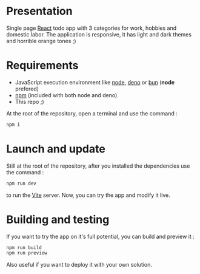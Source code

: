 # Presentation
Single page [React](https://fr.react.dev/) todo app with 3 categories for work, hobbies and domestic labor. 
The application is responsive, it has light and dark themes and horrible orange tones ;)

# Requirements
- JavaScript execution environment like [node](https://nodejs.org/en), [deno](https://deno.com/) or [bun](https://bun.sh/) (**node** prefered)
- [npm](https://www.npmjs.com/) (included with both node and deno)
- This repo ;)

At the root of the repository, open a terminal and use the command :
```sh
npm i
```

# Launch and update
Still at the root of the repository, after you installed the dependencies use the command :
```sh
npm run dev
```
to run the [Vite](https://vite.dev/) server. Now, you can try the app and modify it live.

# Building and testing
If you want to try the app on it's full potential, you can build and preview it :
```sh
npm run build
npm run preview
```
Also useful if you want to deploy it with your own solution.
